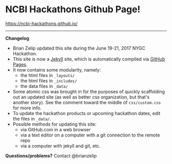 # NCBI Hackathons Github Page!

https://ncbi-hackathons.github.io/

---
**Changelog**
- Brian Zelip updated this site during the June 19-21, 2017 NYGC Hackathon.
- This site is now a [Jekyll](http://jekyllrb.com/) site, which is automatically compiled via [GitHub Pages](https://pages.github.com).
- It now contains some modularity, namely:
  - the html files in `_layouts/`
  - the html files in `_includes/`
  - the data files in `_data/`
- Some atomic css was brought in for the purposes of quickly scaffolding out an updated site (as well as better css organization, but that's another story). See the comment toward the middle of `css/custom.css` for more info.
- To update the hackathon products or upcoming hackathon dates, edit the files in `_data/`.
- Possible methods for updating this site:
  - via GitHub.com in a web browser
  - via a text editor on a computer with a git connection to the remote repo
  - via a computer with jekyll and git, etc.

**Questions/problems?**
Contact @brianzelip

